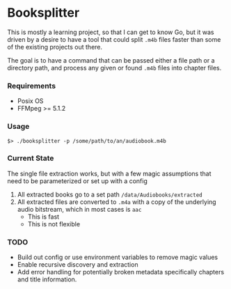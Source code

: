 # Booksplitter

This is mostly a learning project, so that I can get to know Go, but it was driven by a desire
to have a tool that could split `.m4b` files faster than some of the existing projects out there.

The goal is to have a command that can be passed either a file path or a directory
path, and process any given or found `.m4b` files into chapter files.

### Requirements

* Posix OS
* FFMpeg >= 5.1.2

### Usage

```shell
$> ./booksplitter -p /some/path/to/an/audiobook.m4b
```


### Current State

The single file extraction works, but with a few magic assumptions that
need to be parameterized or set up with a config

1. All extracted books go to a set path `/data/Audiobooks/extracted`
2. All extracted files are converted to `.m4a` with a copy of the underlying audio bitstream, which in most cases is `aac`
    * This is fast
    * This is not flexible

### TODO
* Build out config or use environment variables to remove magic values
* Enable recursive discovery and extraction
* Add error handling for potentially broken metadata specifically chapters and title information.